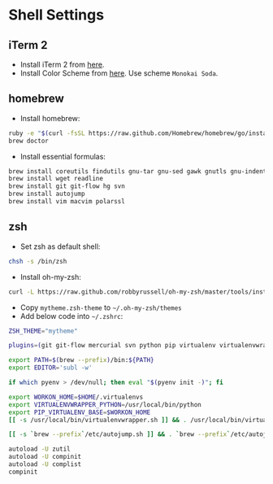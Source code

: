 Shell Settings
==============

## iTerm 2

* Install iTerm 2 from [here](http://www.iterm2.com/).
* Install Color Scheme from [here](https://github.com/mbadolato/iTerm2-Color-Schemes). Use scheme `Monokai Soda`.

## homebrew

* Install homebrew:

```bash
ruby -e "$(curl -fsSL https://raw.github.com/Homebrew/homebrew/go/install)"
brew doctor
```

* Install essential formulas:

```bash
brew install coreutils findutils gnu-tar gnu-sed gawk gnutls gnu-indent gnu-getopt
brew install wget readline
brew install git git-flow hg svn
brew install autojump
brew install vim macvim polarssl
```

## zsh

* Set zsh as default shell:

```bash
chsh -s /bin/zsh
```

* Install oh-my-zsh:

```bash
curl -L https://raw.github.com/robbyrussell/oh-my-zsh/master/tools/install.sh | sh
```

* Copy `mytheme.zsh-theme` to `~/.oh-my-zsh/themes`
* Add below code into `~/.zshrc`:

```bash
ZSH_THEME="mytheme"

plugins=(git git-flow mercurial svn python pip virtualenv virtualenvwrapper sublime vim autojump colored-man)

export PATH=$(brew --prefix)/bin:${PATH}
export EDITOR='subl -w'

if which pyenv > /dev/null; then eval "$(pyenv init -)"; fi

export WORKON_HOME=$HOME/.virtualenvs
export VIRTUALENVWRAPPER_PYTHON=/usr/local/bin/python
export PIP_VIRTUALENV_BASE=$WORKON_HOME
[[ -s /usr/local/bin/virtualenvwrapper.sh ]] && . /usr/local/bin/virtualenvwrapper.sh

[[ -s `brew --prefix`/etc/autojump.sh ]] && . `brew --prefix`/etc/autojump.sh

autoload -U zutil
autoload -U compinit
autoload -U complist
compinit
```
